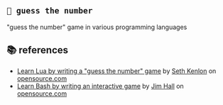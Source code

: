 ## `🔎 guess the number`
"guess the number" game in various programming languages

## 📚 references
- [Learn Lua by writing a "guess the number" game](https://opensource.com/article/20/12/lua-guess-number-game) by [Seth Kenlon](https://opensource.com/users/seth) on [opensource.com](https://opensource.com)
- [Learn Bash by writing an interactive game](https://opensource.com/article/20/12/learn-bash) by [Jim Hall](https://opensource.com/users/jim-hall) on [opensource.com](https://opensource.com)

